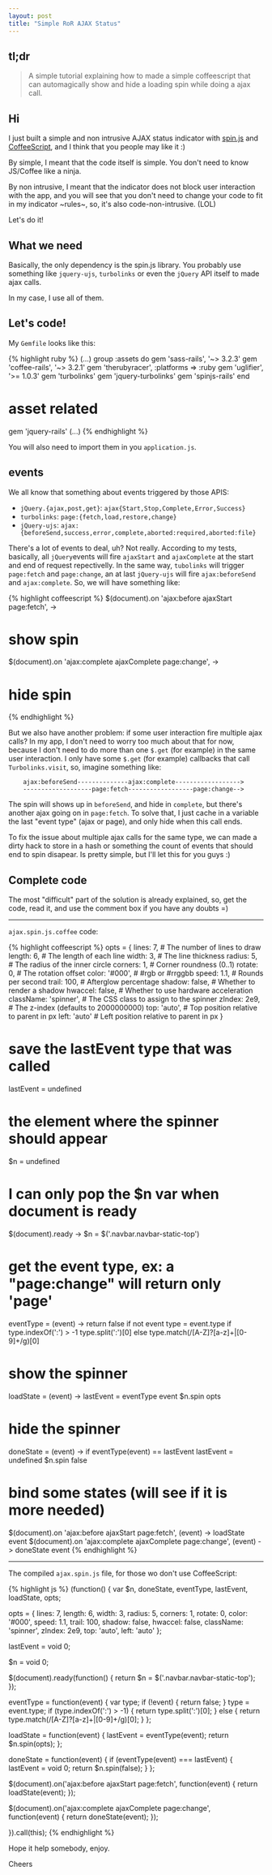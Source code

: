 ```yaml
---
layout: post
title: "Simple RoR AJAX Status"
---
```


## tl;dr

> A simple tutorial explaining how to made a simple coffeescript that can
automagically show and hide a loading spin while doing a ajax call.

## Hi

I just built a simple and non intrusive AJAX status indicator with [
spin.js](http://fgnass.github.com/spin.js/) and
[CoffeeScript](http://coffeescript.org), and I think that you people may like
it :)

By simple, I meant that the code itself is simple. You don't need to know JS/Coffee
like a ninja.

By non intrusive, I meant that the indicator does not block user interaction with the app,
and you will see that you don't need to change your code to fit in my indicator ~rules~, so,
it's also code-non-intrusive. (LOL)

Let's do it!

## What we need

Basically, the only dependency is the spin.js library. You probably use something
like `jquery-ujs`, `turbolinks` or even the `jQuery` API itself to made ajax calls.

In my case, I use all of them.

## Let's code!

My `Gemfile` looks like this:

{% highlight ruby %}
(...)
group :assets do
  gem 'sass-rails',   '~> 3.2.3'
  gem 'coffee-rails', '~> 3.2.1'
  gem 'therubyracer', :platforms => :ruby
  gem 'uglifier', '>= 1.0.3'
  gem 'turbolinks'
  gem 'jquery-turbolinks'
  gem 'spinjs-rails'
end

# asset related
gem 'jquery-rails'
(...)
{% endhighlight %}


You will also need to import them in you `application.js`.


## events

We all know that something about events triggered by those APIS:

- `jQuery.{ajax,post,get}`: `ajax{Start,Stop,Complete,Error,Success}`
- `turbolinks`: `page:{fetch,load,restore,change}`
- `jQuery-ujs`: `ajax:{beforeSend,success,error,complete,aborted:required,aborted:file}`

There's a lot of events to deal, uh? Not really.
According to my tests, basically, all `jQuery`events will fire `ajaxStart` and
`ajaxComplete` at the start and end of request repectivelly. In the same way, `tubolinks`
will trigger `page:fetch` and `page:change`, an at last `jQuery-ujs` will fire
`ajax:beforeSend` and `ajax:complete`. So, we will have something like:

{% highlight coffeescript %}
$(document).on 'ajax:before ajaxStart page:fetch', ->
  # show spin

$(document).on 'ajax:complete ajaxComplete page:change', ->
  # hide spin
{% endhighlight %}


But we also have another problem: if some user interaction fire multiple ajax calls?
In my app, I don't need to worry too much about that for now, because I don't need to
do more than one `$.get` (for example) in the same user interaction. I only have
some `$.get` (for example) callbacks that call `Turbolinks.visit`, so, imagine something like:


        ajax:beforeSend--------------ajax:complete------------------>
        -------------------page:fetch------------------page:change-->


The spin will shows up in `beforeSend`, and hide in `complete`, but there's another
ajax going on in `page:fetch`. To solve that, I just cache in a variable the
last "event type" (ajax or page), and only hide when this call ends.

To fix the issue about multiple ajax calls for the same type, we can made a dirty hack
to store in a hash or something the count of events that should end to spin disapear.
Is pretty simple, but I'll let this for you guys :)

## Complete code

The most "difficult" part of the solution is already explained, so, get the code,
read it, and use the comment box if you have any doubts =)

-----

`ajax.spin.js.coffee` code:

{% highlight coffeescript %}
opts = {
  lines: 7, # The number of lines to draw
  length: 6, # The length of each line
  width: 3, # The line thickness
  radius: 5, # The radius of the inner circle
  corners: 1, # Corner roundness (0..1)
  rotate: 0, # The rotation offset
  color: '#000', # #rgb or #rrggbb
  speed: 1.1, # Rounds per second
  trail: 100, # Afterglow percentage
  shadow: false, # Whether to render a shadow
  hwaccel: false, # Whether to use hardware acceleration
  className: 'spinner', # The CSS class to assign to the spinner
  zIndex: 2e9, # The z-index (defaults to 2000000000)
  top: 'auto', # Top position relative to parent in px
  left: 'auto' # Left position relative to parent in px
}

# save the lastEvent type that was called
lastEvent = undefined
# the element where the spinner should appear
$n = undefined

# I can only pop the $n var when document is ready
$(document).ready ->
  $n = $('.navbar.navbar-static-top')

# get the event type, ex: a "page:change" will return only 'page'
eventType = (event) ->
  return false if not event
  type = event.type
  if type.indexOf(':') > -1
    type.split(':')[0]
  else
    type.match(/[A-Z]?[a-z]+|[0-9]+/g)[0]

# show the spinner
loadState = (event) ->
  lastEvent = eventType event
  $n.spin opts

# hide the spinner
doneState = (event) ->
  if eventType(event) == lastEvent
    lastEvent = undefined
    $n.spin false

# bind some states (will see if it is more needed)
$(document).on 'ajax:before ajaxStart page:fetch', (event) ->
  loadState event
$(document).on 'ajax:complete ajaxComplete page:change', (event) ->
  doneState event
  {% endhighlight %}

-------------

The compiled `ajax.spin.js` file, for those wo don't use CoffeeScript:

{% highlight js %}
(function() {
  var $n, doneState, eventType, lastEvent, loadState, opts;

  opts = {
    lines: 7,
    length: 6,
    width: 3,
    radius: 5,
    corners: 1,
    rotate: 0,
    color: '#000',
    speed: 1.1,
    trail: 100,
    shadow: false,
    hwaccel: false,
    className: 'spinner',
    zIndex: 2e9,
    top: 'auto',
    left: 'auto'
  };

  lastEvent = void 0;

  $n = void 0;

  $(document).ready(function() {
    return $n = $('.navbar.navbar-static-top');
  });

  eventType = function(event) {
    var type;
    if (!event) {
      return false;
    }
    type = event.type;
    if (type.indexOf(':') > -1) {
      return type.split(':')[0];
    } else {
      return type.match(/[A-Z]?[a-z]+|[0-9]+/g)[0];
    }
  };

  loadState = function(event) {
    lastEvent = eventType(event);
    return $n.spin(opts);
  };

  doneState = function(event) {
    if (eventType(event) === lastEvent) {
      lastEvent = void 0;
      return $n.spin(false);
    }
  };

  $(document).on('ajax:before ajaxStart page:fetch', function(event) {
    return loadState(event);
  });

  $(document).on('ajax:complete ajaxComplete page:change', function(event) {
    return doneState(event);
  });

}).call(this);
{% endhighlight %}

Hope it help somebody, enjoy.

Cheers
